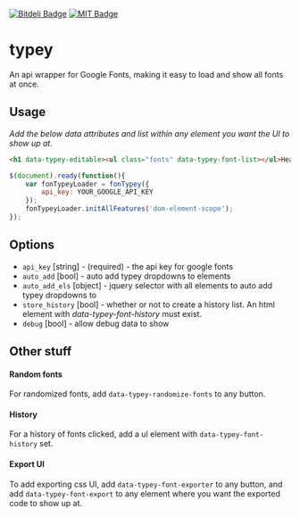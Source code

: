[![Bitdeli Badge](https://d2weczhvl823v0.cloudfront.net/christabor/typey/trend.png)](https://bitdeli.com/free "Bitdeli Badge")
[![MIT Badge](http://img.shields.io/badge/license-MIT-blue.svg)](https://raw.githubusercontent.com/christabor/typey/master/LICENSE)

typey
=====

An api wrapper for Google Fonts, making it easy to load and show all fonts at once.

## Usage

*Add the below data attributes and list within any element you want the UI to show up at.*

```html
<h1 data-typey-editable><ul class="fonts" data-typey-font-list></ul>Heading!</h1>
```

```javascript
$(document).ready(function(){
    var fonTypeyLoader = fonTypey({
        api_key: YOUR_GOOGLE_API_KEY
    });
    fonTypeyLoader.initAllFeatures('dom-element-scope');
});
```

## Options

* `api_key` [string] - (required) - the api key for google fonts
* `auto_add` [bool] - auto add typey dropdowns to elements
* `auto_add_els` [object] - jquery selector with all elements to auto add typey dropdowns to
* `store_history` [bool] - whether or not to create a history list. An html element with *data-typey-font-history* must exist.
* `debug` [bool] - allow debug data to show

## Other stuff

#### Random fonts
For randomized fonts, add `data-typey-randomize-fonts` to any button.

#### History
For a history of fonts clicked, add a ul element with `data-typey-font-history` set.

#### Export UI
To add exporting css UI, add `data-typey-font-exporter` to any button, and add `data-typey-font-export` to any element where you want the exported code to show up at.
